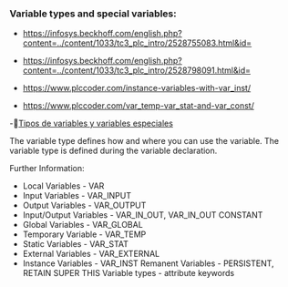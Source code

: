 ### Variable types and special variables:

- https://infosys.beckhoff.com/english.php?content=../content/1033/tc3_plc_intro/2528755083.html&id=

- https://infosys.beckhoff.com/english.php?content=../content/1033/tc3_plc_intro/2528798091.html&id=

- https://www.plccoder.com/instance-variables-with-var_inst/

- https://www.plccoder.com/var_temp-var_stat-and-var_const/

-🔗[Tipos de variables y variables especiales](https://infosys.beckhoff.com/content/1033/tc3_plc_intro/2528749707.html?id=3782076432056683724)

The variable type defines how and where you can use the variable. The variable type is defined during the variable declaration.

Further Information:

- Local Variables - VAR
- Input Variables - VAR_INPUT
- Output Variables - VAR_OUTPUT
- Input/Output Variables - VAR_IN_OUT, VAR_IN_OUT CONSTANT
- Global Variables - VAR_GLOBAL
- Temporary Variable - VAR_TEMP
- Static Variables - VAR_STAT
- External Variables - VAR_EXTERNAL
- Instance Variables - VAR_INST
Remanent Variables - PERSISTENT, RETAIN
SUPER
THIS
Variable types - attribute keywords